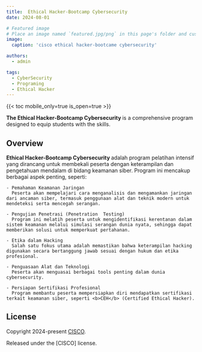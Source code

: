 ```yaml
---
title:  Ethical Hacker-Bootcamp Cybersecurity
date: 2024-08-01

# Featured image
# Place an image named `featured.jpg/png` in this page's folder and customize its options here.
image:
  caption: 'cisco ethical hacker-bootcame cybersecurity'

authors:
  - admin

tags:
  - CyberSecurity
  - Programing
  - Ethical Hacker
---
```



{{< toc mobile_only=true is_open=true >}}

<b> The Ethical Hacker-Bootcamp Cybersecurity </b> is a comprehensive program designed to equip students with the skills.

## Overview
  <b> Ethical Hacker-Bootcamp Cybersecurity </b> adalah program pelatihan intensif yang dirancang untuk membekali peserta dengan keterampilan dan pengetahuan mendalam di bidang keamanan siber. Program ini mencakup berbagai aspek penting, seperti:

    - Pemahaman Keamanan Jaringan
      Peserta akan mempelajari cara menganalisis dan mengamankan jaringan dari ancaman siber, termasuk penggunaan alat dan teknik modern untuk mendeteksi serta mencegah serangan.

    - Pengujian Penetrasi (Penetration  Testing)
      Program ini melatih peserta untuk mengidentifikasi kerentanan dalam sistem keamanan melalui simulasi serangan dunia nyata, sehingga dapat memberikan solusi untuk memperkuat pertahanan.

    - Etika dalam Hacking
      Salah satu fokus utama adalah memastikan bahwa keterampilan hacking digunakan secara bertanggung jawab sesuai dengan hukum dan etika profesional.

    - Penguasaan Alat dan Teknologi
      Peserta akan menguasai berbagai tools penting dalam dunia cybersecurity.

    - Persiapan Sertifikasi Profesional
      Program membantu peserta mempersiapkan diri mendapatkan sertifikasi terkait keamanan siber, seperti <b>CEH</b> (Certified Ethical Hacker).

## License

Copyright 2024-present [CISCO](https://www.netacad.com).

Released under the [CISCO] license.
